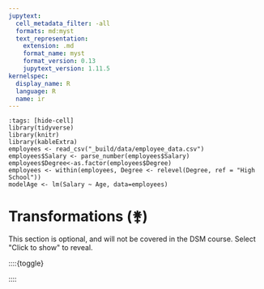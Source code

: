 ```yaml
---
jupytext:
  cell_metadata_filter: -all
  formats: md:myst
  text_representation:
    extension: .md
    format_name: myst
    format_version: 0.13
    jupytext_version: 1.11.5
kernelspec:
  display_name: R
  language: R
  name: ir
---
```


```{code-cell}
:tags: [hide-cell]
library(tidyverse)
library(knitr)
library(kableExtra)
employees <- read_csv("_build/data/employee_data.csv")
employees$Salary <- parse_number(employees$Salary)
employees$Degree<-as.factor(employees$Degree)
employees <- within(employees, Degree <- relevel(Degree, ref = "High School"))
modelAge <- lm(Salary ~ Age, data=employees)
```

# Transformations (&#9909;)

This section is optional, and will not be covered in the DSM course. Select "Click to show" to reveal. 

::::{toggle}

::::